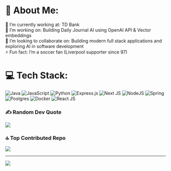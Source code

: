# 💫 About Me:
🔭 I’m currently working at: TD Bank<br>🤝 I’m working on: Building Daily Journal AI using OpenAI API & Vector embeddings<br>👯 I’m looking to collaborate on: Building modern full stack applications and exploring AI in software development<br>⚡ Fun fact: I’m a soccer fan (Liverpool supporter since 97)


# 💻 Tech Stack:
![Java](https://img.shields.io/badge/java-%23ED8B00.svg?style=for-the-badge&logo=openjdk&logoColor=white) ![JavaScript](https://img.shields.io/badge/javascript-%23323330.svg?style=for-the-badge&logo=javascript&logoColor=%23F7DF1E) ![Python](https://img.shields.io/badge/python-3670A0?style=for-the-badge&logo=python&logoColor=ffdd54) ![Express.js](https://img.shields.io/badge/express.js-%23404d59.svg?style=for-the-badge&logo=express&logoColor=%2361DAFB) ![Next JS](https://img.shields.io/badge/Next-black?style=for-the-badge&logo=next.js&logoColor=white) ![NodeJS](https://img.shields.io/badge/node.js-6DA55F?style=for-the-badge&logo=node.js&logoColor=white) ![Spring](https://img.shields.io/badge/spring-%236DB33F.svg?style=for-the-badge&logo=spring&logoColor=white)  ![Postgres](https://img.shields.io/badge/postgres-%23316192.svg?style=for-the-badge&logo=postgresql&logoColor=white) ![Docker](https://img.shields.io/badge/docker-%230db7ed.svg?style=for-the-badge&logo=docker&logoColor=white) ![React JS](https://img.shields.io/badge/-ReactJs-61DAFB?logo=react&logoColor=white&style=for-the-badge)
### ✍️ Random Dev Quote
![](https://quotes-github-readme.vercel.app/api?type=horizontal&theme=radical)

### 🔝 Top Contributed Repo
![](https://github-contributor-stats.vercel.app/api?username=kelechiibekwe&limit=5&theme=dark&combine_all_yearly_contributions=true)

---
[![](https://visitcount.itsvg.in/api?id=kelechiibekwe&icon=0&color=0)](https://visitcount.itsvg.in)

<!-- Proudly created with GPRM ( https://gprm.itsvg.in ) -->
